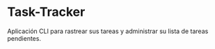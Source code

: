 # Task-Tracker
Aplicación CLI para rastrear sus tareas y administrar su lista de tareas pendientes.
